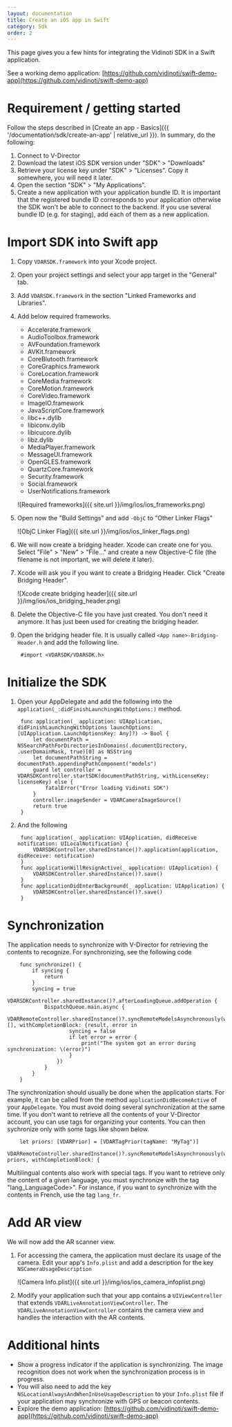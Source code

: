 ```yaml
---
layout: documentation
title: Create an iOS app in Swift
category: Sdk
order: 2
---
```


This page gives you a few hints for integrating the Vidinoti SDK in a Swift application.

See a working demo application: [https://github.com/vidinoti/swift-demo-app](https://github.com/vidinoti/swift-demo-app)

# Requirement / getting started

Follow the steps described in [Create an app - Basics]({{ '/documentation/sdk/create-an-app' | relative_url }}). In summary, do the following:

1. Connect to V-Director
2. Download the latest iOS SDK version under "SDK" > "Downloads"
3. Retrieve your license key under "SDK" > "Licenses". Copy it somewhere, you will need it later.
4. Open the section "SDK" > "My Applications".
5. Create a new application with your application bundle ID. It is important that the registered bundle ID corresponds to your application otherwise the SDK won't be able to connect to the backend. If you use several bundle ID (e.g. for staging), add each of them as a new application.

# Import SDK into Swift app

1. Copy `VDARSDK.framework` into your Xcode project.
2. Open your project settings and select your app target in the "General" tab.
3. Add `VDARSDK.framework` in the section "Linked Frameworks and Libraries".
4. Add below required frameworks.

    - Accelerate.framework
    - AudioToolbox.framework
    - AVFoundation.framework
    - AVKit.framework
    - CoreBlutooth.framework
    - CoreGraphics.framework
    - CoreLocation.framework
    - CoreMedia.framework
    - CoreMotion.framework
    - CoreVideo.framework
    - ImageIO.framework
    - JavaScriptCore.framework
    - libc++.dylib
    - libiconv.dylib
    - libicucore.dylib
    - libz.dylib
    - MediaPlayer.framework
    - MessageUI.framework
    - OpenGLES.framework
    - QuartzCore.framework
    - Security.framework
    - Social.framework
    - UserNotifications.framework

    ![Required frameworks]({{ site.url }}/img/ios/ios_frameworks.png)

5. Open now the "Build Settings" and add `-ObjC` to "Other Linker Flags"

    ![ObjC Linker Flag]({{ site.url }}/img/ios/ios_linker_flags.png)

6. We will now create a bridging header. Xcode can create one for you. Select "File" > "New" > "File..." and create a new Objective-C file (the filename is not important, we will delete it later).
7. Xcode will ask you if you want to create a Bridging Header. Click "Create Bridging Header".

    ![Xcode create bridging header]({{ site.url }}/img/ios/ios_bridging_header.png)

8. Delete the Objective-C file you have just created. You don't need it anymore. It has just been used for creating the bridging header.
9. Open the bridging header file. It is usually called `<App name>-Bridging-Header.h` and add the following line.

        #import <VDARSDK/VDARSDK.h>

# Initialize the SDK

1. Open your AppDelegate and add the following into the `application(_:didFinishLaunchingWithOptions:)` method.

        func application(_ application: UIApplication, didFinishLaunchingWithOptions launchOptions: [UIApplication.LaunchOptionsKey: Any]?) -> Bool {
            let documentPath = NSSearchPathForDirectoriesInDomains(.documentDirectory, .userDomainMask, true)[0] as NSString
            let documentPathString = documentPath.appendingPathComponent("models")
            guard let controller = VDARSDKController.startSDK(documentPathString, withLicenseKey: licenseKey) else {
                fatalError("Error loading Vidinoti SDK")
            }
            controller.imageSender = VDARCameraImageSource()
            return true
        }

2. And the following

        func application(_ application: UIApplication, didReceive notification: UILocalNotification) {
            VDARSDKController.sharedInstance()?.application(application, didReceive: notification)
        }
        func applicationWillResignActive(_ application: UIApplication) {
            VDARSDKController.sharedInstance()?.save()
        }
        func applicationDidEnterBackground(_ application: UIApplication) {
            VDARSDKController.sharedInstance()?.save()
        }

# Synchronization

The application needs to synchronize with V-Director for retrieving the contents to recognize. For synchronizing, see the following code

        func synchronize() {
            if syncing {
                return
            }
            syncing = true
            VDARSDKController.sharedInstance()?.afterLoadingQueue.addOperation {
                DispatchQueue.main.async {
                    VDARRemoteController.sharedInstance()?.syncRemoteModelsAsynchronously(withPriors: [], withCompletionBlock: {result, error in
                        syncing = false
                        if let error = error {
                            print("The system got an error during synchronization: \(error)")
                        }
                    })
                }
            }
        }

The synchronization should usually be done when the application starts. For example, it can be called from the method `applicationDidBecomeActive` of your `AppDelegate`.
You must avoid doing several synchronization at the same time.
If you don't want to retrieve all the contents of your V-Director account, you can use tags for organizing your contents. You can then sychronize only with some tags like shown below.

        let priors: [VDARPrior] = [VDARTagPrior(tagName: "MyTag")]
        VDARRemoteController.sharedInstance()?.syncRemoteModelsAsynchronously(withPriors: priors, withCompletionBlock: {

Multilingual contents also work with special tags. If you want to retrieve only the content of a given language, you must synchronize with the tag "lang_LanguageCode>". For instance, if you want to synchronize with the contents in French, use the tag `lang_fr`.

# Add AR view

We will now add the AR scanner view.

1. For accessing the camera, the application must declare its usage of the camera. Edit your app's `Info.plist` and add a description for the key `NSCameraUsageDescription`

    ![Camera Info.plist]({{ site.url }}/img/ios/ios_camera_infoplist.png)

2. Modify your application such that your app contains a `UIViewController` that extends `VDARLiveAnnotationViewController`. The `VDARLiveAnnotationViewController` contains the camera view and handles the interaction with the AR contents.

# Additional hints

* Show a progress indicator if the application is synchronizing. The image recognition does not work when the synchronization process is in progress.
* You will also need to add the key `NSLocationAlwaysAndWhenInUseUsageDescription` to your `Info.plist` file if your application may synchronize with GPS or beacon contents.
* Explore the demo application: [https://github.com/vidinoti/swift-demo-app](https://github.com/vidinoti/swift-demo-app)